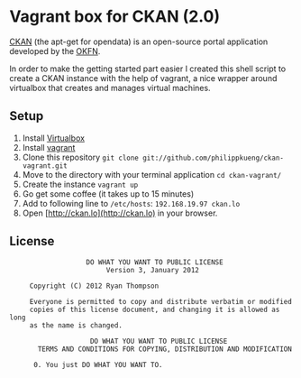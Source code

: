 # Vagrant box for CKAN (2.0)

[CKAN](http://ckan.org) (the apt-get for opendata) is an open-source portal application developed by the [OKFN](http://okfn.org).

In order to make the getting started part easier I created this shell script to create a CKAN instance with the help of vagrant, a nice wrapper around virtualbox that creates and manages virtual machines.


## Setup

1. Install [Virtualbox](https://www.virtualbox.org)
2. Install [vagrant](http://www.vagrantup.com)
3. Clone this repository `git clone git://github.com/philippkueng/ckan-vagrant.git`
4. Move to the directory with your terminal application `cd ckan-vagrant/`
5. Create the instance `vagrant up`
6. Go get some coffee (it takes up to 15 minutes)
7. Add to following line to `/etc/hosts`:  `192.168.19.97 ckan.lo`
8. Open [http://ckan.lo](http://ckan.lo) in your browser.
	

## License

		               DO WHAT YOU WANT TO PUBLIC LICENSE
		                    Version 3, January 2012

		 Copyright (C) 2012 Ryan Thompson

		 Everyone is permitted to copy and distribute verbatim or modified
		 copies of this license document, and changing it is allowed as long
		 as the name is changed.

		                DO WHAT YOU WANT TO PUBLIC LICENSE
		   TERMS AND CONDITIONS FOR COPYING, DISTRIBUTION AND MODIFICATION

		  0. You just DO WHAT YOU WANT TO.
